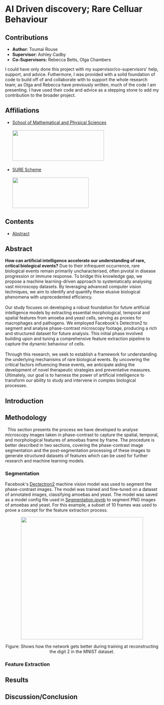# AI Driven discovery; Rare Celluar Behaviour

## Contributions 
- **Author**: Toumai Rouse
- **Supervisor:** Ashley Cadby
- **Co-Supervisors:** Rebecca Betts, Olga Chambers

I could have only done this project with my supervisor/co-supervisors' help, support, and advice. Futhermore, I was provided with a solid foundation of code to build off of and collaborate with to support the whole research team; as Olga and Rebecca have previously written, much of the code I am presenting. I have used their code and advice as a stepping stone to add my contribution to the broader project.

## Affiliations
- [School of Mathematical and Physical Sciences](https://www.sheffield.ac.uk/mps)<br><br>
<img src="https://github.com/user-attachments/assets/7001dc4f-61dd-4629-8bb3-64960ae3bd5f" width="300" height="100"><br><br>
- [SURE Scheme](https://students.sheffield.ac.uk/sure)<br><br>
<img src="https://github.com/user-attachments/assets/9e4a1079-bdeb-4edd-9490-f6caa0fbf6ee" width="250" height="100"><br>

## Contents
- [Abstract](https://github.com/2MY-R/Ameoba-Feature-Extraction/blob/main/README.md#abstract)
## Abstract

**How can artificial intelligence accelerate our understanding of rare, critical biological events?** Due to their infrequent occurrence, rare biological events remain primarily uncharacterised, often pivotal in disease progression or immune response. To bridge this knowledge gap, we propose a machine learning-driven approach to systematically analysing vast microscopy datasets. By leveraging advanced computer vision techniques, we aim to identify and quantify these elusive biological phenomena with unprecedented efficiency.<br><br>
Our study focuses on developing a robust foundation for future artificial intelligence models by extracting essential morphological, temporal and spatial features from amoeba and yeast cells, serving as proxies for macrophages and pathogens. We employed Facebook's Detectron2 to segment and analyse phase-contrast microscopy footage, producing a rich and structured dataset for future analysis. This initial phase involved building upon and tuning a comprehensive feature extraction pipeline to capture the dynamic behaviour of cells.<br><br>
Through this research, we seek to establish a framework for understanding the underlying mechanisms of rare biological events. By uncovering the critical factors influencing these events, we anticipate aiding the development of novel therapeutic strategies and preventative measures. Ultimately, our goal is to harness the power of artificial intelligence to transform our ability to study and intervene in complex biological processes.

## Introduction


## Methodology
&nbsp; This section presents the process we have developed to analyse microscopy images taken in phase-contrast to capture the spatial, temporal, and morphological features of amoebas frame by frame. The procedure is better described in two sections, covering the phase-contrast image segmentation and the post-segmentation processing of these images to generate structured datasets of features which can be used for further research and machine learning models.<br>
  
### Segmentation
Facebook's [Dectectron2](https://github.com/facebookresearch/detectron2) machine vision model was used to segment the phase-contrast images. The model was trained and fine-tuned on a dataset of annotated images, classifying amoebas and yeast. The model was saved as a model config file used in [Segmentation.ipynb](Segmentation.ipynb) to segment PNG images of amoebas and yeast. For this example, a subset of 10 frames was used to prove a concept for the feature extraction process. 
<p align = "center">
  <img src="https://github.com/user-attachments/assets/5e362955-3d2d-480f-8c79-93c351bf71ac" width="400" height="400">
</p>
<p align="center">
    Figure: Shows how the network gets better during training at reconstructing <br>
    the digit 2 in the MNIST dataset.
</p>




### Feature Extraction
## Results
## Discussion/Conclusion
